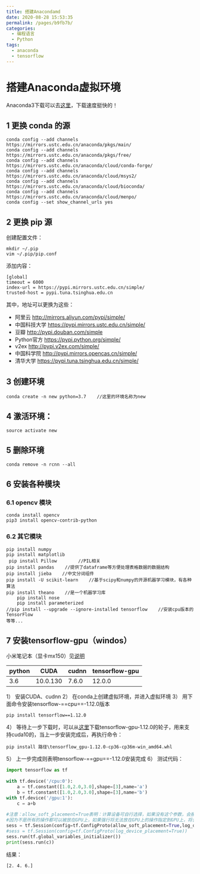 ```yaml
---
title: 搭建Anacondamd
date: 2020-08-28 15:53:35
permalink: /pages/b9fb7b/
categories: 
  - 编程语言
  - Python
tags: 
  - anaconda
  - tensorflow
---
```

# 搭建Anaconda虚拟环境

Anaconda3下载可以去[这里](https://mirrors.tuna.tsinghua.edu.cn/anaconda/archive/)，下载速度挺快的！

## 1 更换 conda 的源
```shell
conda config --add channels https://mirrors.ustc.edu.cn/anaconda/pkgs/main/
conda config --add channels https://mirrors.ustc.edu.cn/anaconda/pkgs/free/
conda config --add channels https://mirrors.ustc.edu.cn/anaconda/cloud/conda-forge/
conda config --add channels https://mirrors.ustc.edu.cn/anaconda/cloud/msys2/
conda config --add channels https://mirrors.ustc.edu.cn/anaconda/cloud/bioconda/
conda config --add channels https://mirrors.ustc.edu.cn/anaconda/cloud/menpo/
conda config --set show_channel_urls yes
```

## 2 更换 pip 源
创建配置文件：
```shell
mkdir ~/.pip
vim ~/.pip/pip.conf
```
添加内容：
```shell
[global]
timeout = 6000
index-url = https://pypi.mirrors.ustc.edu.cn/simple/
trusted-host = pypi.tuna.tsinghua.edu.cn
```
其中，地址可以更换为这些：

- 阿里云 http://mirrors.aliyun.com/pypi/simple/
- 中国科技大学 https://pypi.mirrors.ustc.edu.cn/simple/
- 豆瓣 http://pypi.douban.com/simple
- Python官方 https://pypi.python.org/simple/
- v2ex http://pypi.v2ex.com/simple/
- 中国科学院 http://pypi.mirrors.opencas.cn/simple/
- 清华大学 https://pypi.tuna.tsinghua.edu.cn/simple/


## 3 创建环境
```shell
conda create -n new python=3.7    //这里的环境名称为new
```
## 4 激活环境：
```shell
source activate new
```
## 5 删除环境
```shell
conda remove -n rcnn --all
```

## 6 安装各种模块
### 6.1 opencv 模块
```shell
conda install opencv
pip3 install opencv-contrib-python
```
### 6.2 其它模块
```shell
pip install numpy
pip install matplotlib
 pip install Pillow        //PIL相关
pip install pandas    //提供了dataframe等方便处理表格数据的数据结构
pip install jieba    //中文分词组件
pip install -U scikit-learn    //基于scipy和numpy的开源机器学习模块，有各种算法
pip install theano    //是一个机器学习库   
    pip install nose   
    pip install parameterized
//pip install --upgrade --ignore-installed tensorflow    //安装cpu版本的TensorFlow
等等...
```
## 7 安装tensorflow-gpu（windos）
小米笔记本（显卡mx150）见[说明](https://www.jianshu.com/p/01047532034c)

|python|CUDA|cudnn|tensorflow-gpu|
|--|--|--|--|
|3.6|10.0.130|7.6.0|12.0.0|

1） 安装CUDA、cudnn
2） 在conda上创建虚拟环境，并进入虚拟环境
3） 用下面命令安装tensorflow-==cpu==-1.12.0版本
```shell
pip install tensorflow==1.12.0
```
4） 等待上一步下载时，可以从[这里](https://github.com/fo40225/tensorflow-windows-wheel/blob/master/1.12.0/py36/GPU/cuda100cudnn73sse2/tensorflow_gpu-1.12.0-cp36-cp36m-win_amd64.whl)下载tensorflow-gpu-1.12.0的轮子，用来支持cuda10的，当上一步安装完成后，再执行命令：
```shell
pip install 路径\tensorflow_gpu-1.12.0-cp36-cp36m-win_amd64.whl
```
5） 上一步完成则表明tensorflow-==gpu==-1.12.0安装完成
6） 测试代码：
```python
import tensorflow as tf
 
with tf.device('/cpu:0'):
    a = tf.constant([1.0,2.0,3.0],shape=[3],name='a')
    b = tf.constant([1.0,2.0,3.0],shape=[3],name='b')
with tf.device('/gpu:1'):
    c = a+b
 
#注意：allow_soft_placement=True表明：计算设备可自行选择，如果没有这个参数，会报错。
#因为不是所有的操作都可以被放在GPU上，如果强行将无法放在GPU上的操作指定到GPU上，将会报错。
sess = tf.Session(config=tf.ConfigProto(allow_soft_placement=True,log_device_placement=True))
#sess = tf.Session(config=tf.ConfigProto(log_device_placement=True))
sess.run(tf.global_variables_initializer())
print(sess.run(c))
```
结果：
```shell
[2. 4. 6.]
```
